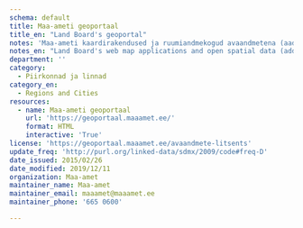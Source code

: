 ```yaml
---
schema: default
title: Maa-ameti geoportaal
title_en: "Land Board's geoportal"
notes: 'Maa-ameti kaardirakendused ja ruumiandmekogud avaandmetena (aadressiandmed, katastripiirid, kitsenduste mõjualad, Eesti topograafia andmekogu andmed, kõrgusandmed, ortofotod, põhikaart, kohanimed, haldus- ja asustusjaotus, geoloogiline baaskaart, kaardiruudustikud)'
notes_en: "Land Board's web map applications and open spatial data (addresses, cadaster parcels, topographic data, imagery, administrative divisions, geology)"
department: ''
category:
  - Piirkonnad ja linnad
category_en:
  - Regions and Cities
resources:
  - name: Maa-ameti geoportaal
    url: 'https://geoportaal.maaamet.ee/'
    format: HTML
    interactive: 'True'
license: 'https://geoportaal.maaamet.ee/avaandmete-litsents'
update_freq: 'http://purl.org/linked-data/sdmx/2009/code#freq-D'
date_issued: 2015/02/26
date_modified: 2019/12/11
organization: Maa-amet
maintainer_name: Maa-amet
maintainer_email: maaamet@maaamet.ee
maintainer_phone: '665 0600'

---
```

